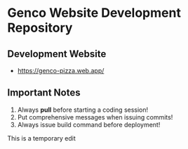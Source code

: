 # Genco Website Development Repository

## Development Website
- https://genco-pizza.web.app/

## Important Notes 
1. Always **pull** before starting a coding session!
2. Put comprehensive messages when issuing commits! 
3. Always issue build command before deployment!


This is a temporary edit